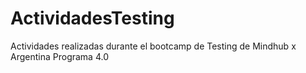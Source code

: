 # ActividadesTesting
Actividades realizadas durante el bootcamp de Testing de Mindhub x Argentina Programa 4.0
